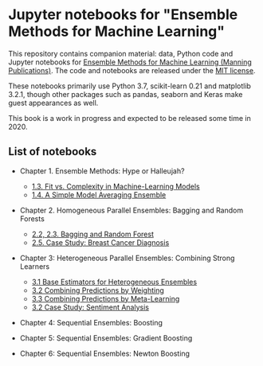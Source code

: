 # Jupyter notebooks for "Ensemble Methods for Machine Learning"

This repository contains companion material: data, Python code and Jupyter notebooks for [Ensemble Methods for Machine Learning (Manning Publications)](https://www.manning.com/). The code and notebooks are released under the [MIT license](https://github.com/gkunapuli/ensemble-methods-notebooks/blob/master/LICENSE).

These notebooks primarily use Python 3.7, scikit-learn 0.21 and matplotlib 3.2.1, though other packages such as pandas, seaborn and Keras make guest appearances as well.

This book is a work in progress and expected to be released some time in 2020.

## List of notebooks

* Chapter 1. Ensemble Methods: Hype or Halleujah?
    * [1.3. Fit vs. Complexity in Machine-Learning Models](https://nbviewer.jupyter.org/github/gkunapuli/ensemble-methods-notebooks/blob/master/Ch1.3-fit-vs-complexity.ipynb?flush_cache=true)
    * [1.4. A Simple Model Averaging Ensemble](https://nbviewer.jupyter.org/github/gkunapuli/ensemble-methods-notebooks/blob/master/Ch1.4-model-averaging-example.ipynb?flush_cache=True)
    
* Chapter 2. Homogeneous Parallel Ensembles: Bagging and Random Forests
   * [2.2, 2.3. Bagging and Random Forest](https://nbviewer.jupyter.org/github/gkunapuli/ensemble-methods-notebooks/blob/master/Ch2.2and2.3-bagging-and-random-forest.ipynb?flush_cache=True)
   * [2.5. Case Study: Breast Cancer Diagnosis](https://nbviewer.jupyter.org/github/gkunapuli/ensemble-methods-notebooks/blob/master/Ch2.5-case-study-breast-cancer-diagnosis.ipynb?flush_cache=True)

* Chapter 3: Heterogeneous Parallel Ensembles: Combining Strong Learners
   * [3.1 Base Estimators for Heterogeneous Ensembles](https://nbviewer.jupyter.org/github/gkunapuli/ensemble-methods-notebooks/blob/master/Ch3.1-base-estimators-for-heterogeneous-ensembles.ipynb?flush_cache=True)
   * [3.2 Combining Predictions by Weighting](https://nbviewer.jupyter.org/github/gkunapuli/ensemble-methods-notebooks/blob/master/Ch3.2-combining-predictions-by-weighting.ipynb?flush_cache=True)
   * [3.3 Combining Predictions by Meta-Learning](https://nbviewer.jupyter.org/github/gkunapuli/ensemble-methods-notebooks/blob/master/Ch3.3-combining-predictions-by-meta-learning.ipynb?flush_cache=True)
   * [3.2 Case Study: Sentiment Analysis](https://nbviewer.jupyter.org/github/gkunapuli/ensemble-methods-notebooks/blob/master/Ch3.4-case-study-sentiment-analysis.ipynb?flush_cache=True)


* Chapter 4: Sequential Ensembles: Boosting

* Chapter 5: Sequential Ensembles: Gradient Boosting

* Chapter 6: Sequential Ensembles: Newton Boosting
